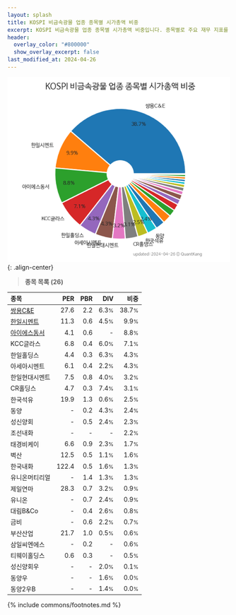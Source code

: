 ```yaml
---
layout: splash
title: KOSPI 비금속광물 업종 종목별 시가총액 비중
excerpt: KOSPI 비금속광물 업종 종목별 시가총액 비중입니다. 종목별로 주요 재무 지표를 함께 표시합니다.
header:
  overlay_color: "#800000"
  show_overlay_excerpt: false
last_modified_at: 2024-04-26
---
```



![KOSPI 비금속광물 업종 종목별 시가총액 비중](/stats/sector/images/kospi_업종_비금속광물_종목.png){: .align-center}


> **종목 목록 (26)**<a id="list"></a>

| **종목** | **PER** | **PBR** | **DIV** | **비중** |
| :------- | ------: | ------: | ------: | -------: |
| [쌍용C&E](/003410/) | 27.6 | 2.2 | 6.3<small>%</small> | 38.7<small>%</small> |
| [한일시멘트](/300720/) | 11.3 | 0.6 | 4.5<small>%</small> | 9.9<small>%</small> |
| [아이에스동서](/010780/) | 4.1 | 0.6 | - | 8.8<small>%</small> |
| KCC글라스 | 6.8 | 0.4 | 6.0<small>%</small> | 7.1<small>%</small> |
| 한일홀딩스 | 4.4 | 0.3 | 6.3<small>%</small> | 4.3<small>%</small> |
| 아세아시멘트 | 6.1 | 0.4 | 2.2<small>%</small> | 4.3<small>%</small> |
| 한일현대시멘트 | 7.5 | 0.8 | 4.0<small>%</small> | 3.2<small>%</small> |
| CR홀딩스 | 4.7 | 0.3 | 7.4<small>%</small> | 3.1<small>%</small> |
| 한국석유 | 19.9 | 1.3 | 0.6<small>%</small> | 2.5<small>%</small> |
| 동양 | - | 0.2 | 4.3<small>%</small> | 2.4<small>%</small> |
| 성신양회 | - | 0.5 | 2.4<small>%</small> | 2.3<small>%</small> |
| 조선내화 | - | - | - | 2.2<small>%</small> |
| 태경비케이 | 6.6 | 0.9 | 2.3<small>%</small> | 1.7<small>%</small> |
| 벽산 | 12.5 | 0.5 | 1.1<small>%</small> | 1.6<small>%</small> |
| 한국내화 | 122.4 | 0.5 | 1.6<small>%</small> | 1.3<small>%</small> |
| 유니온머티리얼 | - | 1.4 | 1.3<small>%</small> | 1.3<small>%</small> |
| 제일연마 | 28.3 | 0.7 | 3.2<small>%</small> | 0.9<small>%</small> |
| 유니온 | - | 0.7 | 2.4<small>%</small> | 0.9<small>%</small> |
| 대림B&Co | - | 0.4 | 2.6<small>%</small> | 0.8<small>%</small> |
| 금비 | - | 0.6 | 2.2<small>%</small> | 0.7<small>%</small> |
| 부산산업 | 21.7 | 1.0 | 0.5<small>%</small> | 0.6<small>%</small> |
| 삼일씨엔에스 | - | 0.2 | - | 0.6<small>%</small> |
| 티웨이홀딩스 | 0.6 | 0.3 | - | 0.5<small>%</small> |
| 성신양회우 | - | - | 2.0<small>%</small> | 0.1<small>%</small> |
| 동양우 | - | - | 1.6<small>%</small> | 0.0<small>%</small> |
| 동양2우B | - | - | 1.4<small>%</small> | 0.0<small>%</small> |

{% include commons/footnotes.md %}